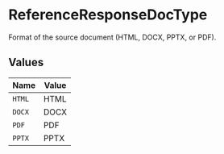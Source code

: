 # ReferenceResponseDocType

Format of the source document (HTML, DOCX, PPTX, or PDF).


## Values

| Name   | Value  |
| ------ | ------ |
| `HTML` | HTML   |
| `DOCX` | DOCX   |
| `PDF`  | PDF    |
| `PPTX` | PPTX   |
